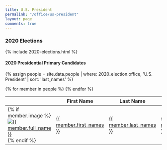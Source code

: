 ```yaml
---
title: U.S. President
permalink: "/office/us-president"
layout: page
comments: true
---
```


### 2020 Elections

{% include 2020-elections.html %}

#### 2020 Presidential Primary Candidates
{% assign people = site.data.people | where: 2020_election.office, 'U.S. President' | sort: 'last_names' %}
<table>
<thead>
  <th></th>
  <th>First Name</th>
  <th>Last Name</th>
  <th>Candidate for</th>
  <th>Party</th>
</thead>
<tbody>
{% for member in people  %}
  <tr>
    <td>
      {% if member.image %}
      <a href="{{ site.url }}/people/{{ member.id }}">
        <img class="table-image" src="{{ member.image }}" alt="{{ member.full_name }}">
      </a>
      {% endif %}
    </td>
    <td><a href="{{ site.url }}/people/{{ member.id }}">{{ member.first_names }}</a></td>
    <td><a href="{{ site.url }}/people/{{ member.id }}">{{ member.last_names }}</a></td>
    <td><a href="{{ site.url }}/office/{{ member.2020_election.office | downcase | replace: ' ','-' | replace: '.','' }}">{{ member.2020_election.office }}</a></td>
    <td><a href="{{ site.url }}/party/{{ member.2020_election.party | downcase | replace: ' ','-' | replace: '.','' }}">{{ member.2020_election.party }}</a></td>
  </tr>
{% endfor %}
</tbody>
</table>